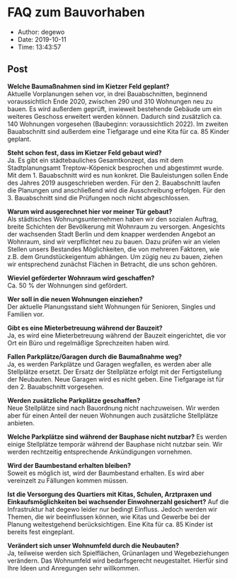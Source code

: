 # FAQ zum Bauvorhaben

- Author: degewo
- Date: 2019-10-11
- Time: 13:43:57

## Post


<p><strong>Welche Baumaßnahmen sind im Kietzer Feld geplant? </strong><br>Aktuelle Vorplanungen sehen vor, in drei Bauabschnitten, beginnend voraussichtlich Ende 2020, zwischen 290 und 310 Wohnungen neu zu bauen. Es wird außerdem geprüft, inwieweit bestehende Gebäude um ein weiteres Geschoss erweitert werden können. Dadurch sind zusätzlich ca. 140 Wohnungen vorgesehen (Baubeginn: voraussichtlich 2022). Im zweiten Bauabschnitt sind außerdem eine Tiefgarage und eine Kita für ca. 85 Kinder geplant. </p>



<p><strong>Steht schon fest, dass im Kietzer Feld gebaut wird?</strong> <br>Ja. Es gibt ein städtebauliches Gesamtkonzept, das mit dem Stadtplanungsamt Treptow-Köpenick besprochen und abgestimmt wurde. Mit dem 1. Bauabschnitt wird es nun konkret. Die Bauleistungen sollen Ende des Jahres 2019 ausgeschrieben werden. Für den 2. Bauabschnitt laufen die Planungen und anschließend wird die Ausschreibung erfolgen. Für den 3. Bauabschnitt sind die Prüfungen noch nicht abgeschlossen. </p>



<p><strong>Warum wird ausgerechnet hier vor meiner Tür gebaut?</strong>  <br>Als städtisches Wohnungsunternehmen haben wir den sozialen Auftrag, breite Schichten der Bevölkerung mit Wohnraum zu versorgen. Angesichts der wachsenden Stadt Berlin und dem knapper werdenden Angebot an Wohnraum, sind wir verpflichtet neu zu bauen. Dazu prüfen wir an vielen Stellen unsers Bestandes Möglichkeiten, die von mehreren Faktoren, wie z.B. dem Grundstückeigentum abhängen. Um zügig neu zu bauen, ziehen wir entsprechend zunächst Flächen in Betracht, die uns schon gehören. </p>



<p><strong>Wieviel geförderter Wohnraum wird geschaffen? </strong><br>Ca. 50 % der Wohnungen sind gefördert. </p>



<p><strong>Wer soll in die neuen Wohnungen einziehen? </strong> <br>Der aktuelle Planungsstand sieht Wohnungen für Senioren, Singles und Familien vor. </p>



<p><strong>Gibt es eine Mieterbetreuung während der Bauzeit?</strong>  <br>Ja, es wird eine Mieterbetreuung während der Bauzeit eingerichtet, die vor Ort ein Büro und regelmäßige Sprechzeiten haben wird. </p>



<p><strong>Fallen Parkplätze/Garagen durch die Baumaßnahme weg? </strong><br>Ja, es werden Parkplätze und Garagen wegfallen, es werden aber alle Stellplätze ersetzt. Der Ersatz der Stellplätze erfolgt mit der Fertigstellung der Neubauten. Neue Garagen wird es nicht geben. Eine Tiefgarage ist für den 2. Bauabschnitt vorgesehen.  </p>



<p><strong>Werden zusätzliche Parkplätze geschaffen?</strong>  <br>Neue Stellplätze sind nach Bauordnung nicht nachzuweisen. Wir werden aber für einen Anteil der neuen Wohnungen auch zusätzliche Stellplätze anbieten. </p>



<p><strong>Welche Parkplätze sind während der Bauphase nicht nutzbar?</strong>  Es werden einige Stellplätze temporär während der Bauphase nicht nutzbar sein. Wir werden rechtzeitig entsprechende Ankündigungen vornehmen. </p>



<p><strong>Wird der Baumbestand erhalten bleiben? </strong><br>Soweit es möglich ist, wird der Baumbestand erhalten. Es wird aber vereinzelt zu Fällungen kommen müssen. </p>



<p><strong>Ist die Versorgung des Quartiers mit Kitas, Schulen, Arztpraxen und Einkaufsmöglichkeiten bei wachsender Einwohnerzahl gesichert?</strong>  Auf die Infrastruktur hat degewo leider nur bedingt Einfluss. Jedoch werden wir Themen, die wir beeinflussen können, wie Kitas und Gewerbe bei der Planung weitestgehend berücksichtigen. Eine Kita für ca. 85 Kinder ist bereits fest eingeplant.  </p>



<p><strong>Verändert sich unser Wohnumfeld durch die Neubauten?</strong> <br>Ja, teilweise werden sich Spielflächen, Grünanlagen und Wegebeziehungen verändern. Das Wohnumfeld wird bedarfsgerecht neugestaltet. Hierfür sind Ihre Ideen und Anregungen sehr willkommen.   </p>



<p></p>
